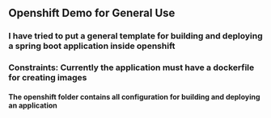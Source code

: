 ## Openshift Demo for General Use

### I have tried to put a general template for building and deploying a spring boot application inside openshift

### Constraints: Currently the application must have a dockerfile for creating images

#### The openshift folder contains all configuration for building and deploying an application